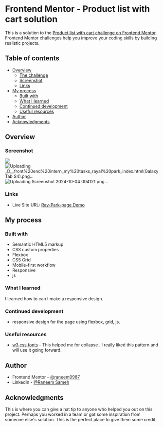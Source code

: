 # Frontend Mentor - Product list with cart solution

This is a solution to the [Product list with cart challenge on Frontend Mentor](https://www.frontendmentor.io/challenges/product-list-with-cart-5MmqLVAp_d). Frontend Mentor challenges help you improve your coding skills by building realistic projects. 

## Table of contents

- [Overview](#overview)
  - [The challenge](#the-challenge)
  - [Screenshot](#screenshot)
  - [Links](#links)
- [My process](#my-process)
  - [Built with](#built-with)
  - [What I learned](#what-i-learned)
  - [Continued development](#continued-development)
  - [Useful resources](#useful-resources)
- [Author](#author)
- [Acknowledgments](#acknowledgments)

## Overview

### Screenshot

![](./screenshot.jpg)
![Uploading _D__front%20end%20intern_my%20tasks_rayal%20park_index.html(Galaxy Tab S4).png…]()
![Uploading Screenshot 2024-10-04 004121.png…]()


### Links
- Live Site URL: [Ray-Park-page Demo](https://raneem0987.github.io/Rayal-Park/)

## My process

### Built with

- Semantic HTML5 markup
- CSS custom properties
- Flexbox
- CSS Grid
- Mobile-first workflow
- Responsive
- js

### What I learned

I learned how to can I make a responsive design.

### Continued development

- responsive design for the page using flexbox, grid, js.

### Useful resources

- [w3 css fonts]([https://www.w3schools.com/cssref/pr_text_text-align.php](https://www.w3schools.com/css/css_font.asp)) - This helped me for collapse . I really liked this pattern and will use it going forward.

## Author

- Frontend Mentor - [@raneem0987](https://www.frontendmentor.io/home)
- LinkedIn - [@Raneem Sameh](www.linkedin.com/in/raneem-sameh-976510225)

## Acknowledgments

This is where you can give a hat tip to anyone who helped you out on this project. Perhaps you worked in a team or got some inspiration from someone else's solution. This is the perfect place to give them some credit.

